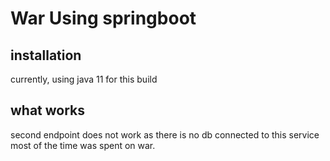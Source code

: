 # War Using springboot

## installation
currently, using java 11 for this build


## what works 
second endpoint does not work as there is no db connected to this service most of the time was spent on war.


